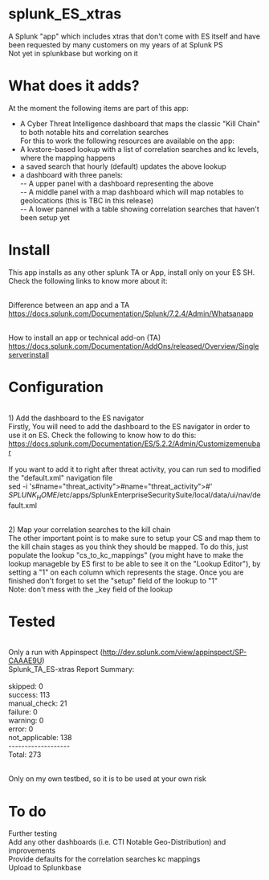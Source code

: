 # splunk_ES_xtras
A Splunk "app" which includes xtras that don't come with ES itself and have been requested by many customers on my years of at Splunk PS<br>
Not yet in splunkbase but working on it

# What does it adds?
At the moment the following items are part of this app:<br>
- A Cyber Threat Intelligence dashboard that maps the classic "Kill Chain" to both notable hits and correlation searches<br>
For this to work the following resources are available on the app:<br>
- A kvstore-based lookup with a list of correlation searches and kc levels, where the mapping happens<br>
- a saved search that hourly (default) updates the above lookup<br>
- a dashboard with three panels:<br>
-- A upper panel with a dashboard representing the above<br>
-- A middle panel with a map dashboard which will map notables to geolocations (this is TBC in this release)<br>
-- A lower pannel with a table showing correlation searches that haven't been setup yet<br>

# Install
This app installs as any other splunk TA or App, install only on your ES SH. Check the following links to know more about it:

<br>Difference between an app and a TA
<br>https://docs.splunk.com/Documentation/Splunk/7.2.4/Admin/Whatsanapp

<br>How to install an app or technical add-on (TA)
<br>https://docs.splunk.com/Documentation/AddOns/released/Overview/Singleserverinstall

# Configuration

<br>1) Add the dashboard to the ES navigator
<br>Firstly, You will need to add the dashboard to the ES navigator in order to use it on ES. Check the following to know how to do this:
<br>https://docs.splunk.com/Documentation/ES/5.2.2/Admin/Customizemenubar
<br>
<br>If you want to add it to right after threat activity, you can run sed to modified the "default.xml" navigation file
<br>sed -i 's#name="threat_activity"></view>#name="threat_activity"></view><view name="cyber_threat_intel_posture"></view>#' $SPLUNK_HOME$/etc/apps/SplunkEnterpriseSecuritySuite/local/data/ui/nav/default.xml

<br>2) Map your correlation searches to the kill chain
<br>The other important point is to make sure to setup your CS and map them to the kill chain stages as you think they should be mapped. To do this, just populate the lookup "cs_to_kc_mappings" (you might have to make the lookup manageble by ES first to be able to see it on the "Lookup Editor"), by setting a "1" on each column which represents the stage. Once you are finished don't forget to set the "setup" field of the lookup to "1"
<br> Note: don't mess with the _key field of the lookup

# Tested
<br>Only a run with Appinspect (http://dev.splunk.com/view/appinspect/SP-CAAAE9U)
<br>Splunk_TA_ES-xtras Report Summary:
<br>
<br>       skipped:  0
<br>       success: 113
<br>  manual_check: 21
<br>       failure:  0
<br>       warning:  0
<br>         error:  0
<br>not_applicable: 138
<br>-------------------
<br>         Total: 273

<br>Only on my own testbed, so it is to be used at your own risk

# To do
Further testing<br>
Add any other dashboards (i.e. CTI Notable Geo-Distribution) and improvements<br>
Provide defaults for the correlation searches kc mappings<br>
Upload to Splunkbase<br>
